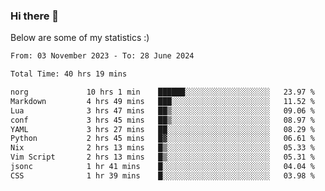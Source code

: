 ### Hi there 👋
Below are some of my statistics :)

<!--START_SECTION:waka-->

```txt
From: 03 November 2023 - To: 28 June 2024

Total Time: 40 hrs 19 mins

norg             10 hrs 1 min    ██████░░░░░░░░░░░░░░░░░░░   23.97 %
Markdown         4 hrs 49 mins   ███░░░░░░░░░░░░░░░░░░░░░░   11.52 %
Lua              3 hrs 47 mins   ██▒░░░░░░░░░░░░░░░░░░░░░░   09.06 %
conf             3 hrs 45 mins   ██▒░░░░░░░░░░░░░░░░░░░░░░   08.97 %
YAML             3 hrs 27 mins   ██░░░░░░░░░░░░░░░░░░░░░░░   08.29 %
Python           2 hrs 45 mins   █▓░░░░░░░░░░░░░░░░░░░░░░░   06.61 %
Nix              2 hrs 13 mins   █▒░░░░░░░░░░░░░░░░░░░░░░░   05.33 %
Vim Script       2 hrs 13 mins   █▒░░░░░░░░░░░░░░░░░░░░░░░   05.31 %
jsonc            1 hr 41 mins    █░░░░░░░░░░░░░░░░░░░░░░░░   04.04 %
CSS              1 hr 39 mins    █░░░░░░░░░░░░░░░░░░░░░░░░   03.98 %
```

<!--END_SECTION:waka-->

<!--
**KlapenHz/KlapenHz** is a ✨ _special_ ✨ repository because its `README.md` (this file) appears on your GitHub profile.

Here are some ideas to get you started:

- 🔭 I’m currently working on ...
- 🌱 I’m currently learning ...
- 👯 I’m looking to collaborate on ...
- 🤔 I’m looking for help with ...
- 💬 Ask me about ...
- 📫 How to reach me: ...
- 😄 Pronouns: ...
- ⚡ Fun fact: ...
-->
